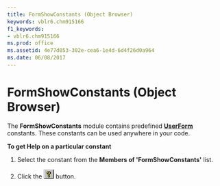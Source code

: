 ```yaml
---
title: FormShowConstants (Object Browser)
keywords: vblr6.chm915166
f1_keywords:
- vblr6.chm915166
ms.prod: office
ms.assetid: 4e77d053-302e-cea6-1e4d-6d4f26d0a964
ms.date: 06/08/2017
---
```



# FormShowConstants (Object Browser)

The  **FormShowConstants** module contains predefined **[UserForm](userform-window.md)** constants. These constants can be used anywhere in your code.

 **To get Help on a particular constant**




1. Select the constant from the  **Members of 'FormShowConstants'** list.
    
2. Click the 
![Help button](../../../images/but_help_ZA01201583.gif) button.
    



